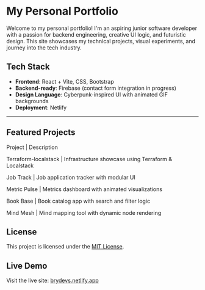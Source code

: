 # My Personal Portfolio

Welcome to my personal portfolio! I'm an aspiring junior software developer with a passion for backend engineering, creative UI logic, and futuristic design. This site showcases my technical projects, visual experiments, and journey into the tech industry.

##  Tech Stack

- **Frontend**: React + Vite, CSS, Bootstrap
- **Backend-ready**: Firebase (contact form integration in progress)
- **Design Language**: Cyberpunk-inspired UI with animated GIF backgrounds
- **Deployment**: Netlify

---

##  Featured Projects

 Project              |  Description  
 
 Terraform-localstack |  Infrastructure showcase using Terraform & Localstack 
 
 Job Track            |  Job application tracker with modular UI         
 
 Metric Pulse         |  Metrics dashboard with animated visualizations 
 
 Book Base            |  Book catalog app with search and filter logic  
 
 Mind Mesh            |  Mind mapping tool with dynamic node rendering   


##  License

This project is licensed under the [MIT License](LICENSE).



##  Live Demo

Visit the live site: [brydevs.netlify.app](https://brydevs.netlify.app)
